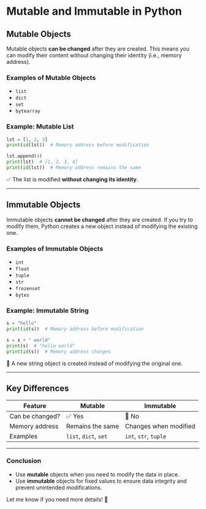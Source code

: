 # Mutable and Immutable in Python

## **Mutable Objects**
Mutable objects **can be changed** after they are created. This means you can modify their content without changing their identity (i.e., memory address).  

### **Examples of Mutable Objects**
- `list`
- `dict`
- `set`
- `bytearray`

### **Example: Mutable List**
```python
lst = [1, 2, 3]
print(id(lst))  # Memory address before modification

lst.append(4)
print(lst)  # [1, 2, 3, 4]
print(id(lst))  # Memory address remains the same
```
✅ The list is modified **without changing its identity**.

---

## **Immutable Objects**
Immutable objects **cannot be changed** after they are created. If you try to modify them, Python creates a new object instead of modifying the existing one.  

### **Examples of Immutable Objects**
- `int`
- `float`
- `tuple`
- `str`
- `frozenset`
- `bytes`

### **Example: Immutable String**
```python
s = "hello"
print(id(s))  # Memory address before modification

s = s + " world"
print(s)  # "hello world"
print(id(s))  # Memory address changes
```
🚫 A new string object is created instead of modifying the original one.

---

## **Key Differences**

| Feature  | Mutable | Immutable |
|----------|---------|-----------|
| Can be changed? | ✅ Yes | 🚫 No |
| Memory address | Remains the same | Changes when modified |
| Examples | `list`, `dict`, `set` | `int`, `str`, `tuple` |

---

### **Conclusion**
- Use **mutable** objects when you need to modify the data in place.
- Use **immutable** objects for fixed values to ensure data integrity and prevent unintended modifications.

Let me know if you need more details! 🚀